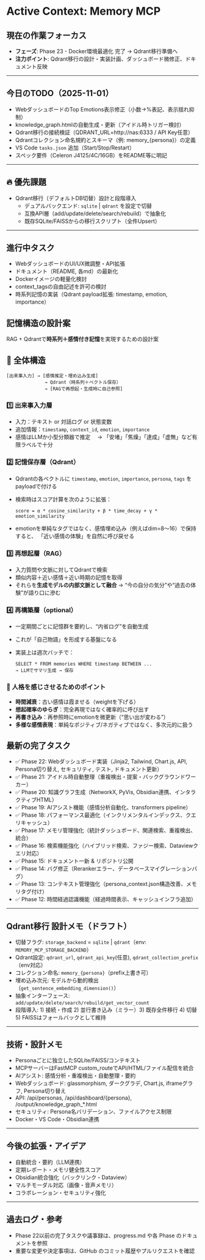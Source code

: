 # Active Context: Memory MCP

## 現在の作業フォーカス
- **フェーズ**: Phase 23 - Docker環境最適化 完了 → Qdrant移行準備へ
- **注力ポイント**: Qdrant移行の設計・実装計画、ダッシュボード微修正、ドキュメント反映

---

## 今日のTODO（2025-11-01）
- WebダッシュボードのTop Emotions表示修正（小数→%表記、表示揺れ抑制）
- knowledge_graph.htmlの自動生成・更新（アイドル時トリガー検討）
- Qdrant移行の接続検証（QDRANT_URL=http://nas:6333 / API Key任意）
- Qdrantコレクション命名規約とスキーマ（例: memory_{persona}）の定義
- VS Code `tasks.json` 追加（Start/Stop/Restart）
- スペック要件（Celeron J4125/4C/16GB）をREADME等に明記

---

## 🔥 優先課題
- Qdrant移行（デフォルトDB切替）設計と段階導入
  - デュアルバックエンド: `sqlite` | `qdrant` を設定で切替
  - 互換API層（add/update/delete/search/rebuild）で抽象化
  - 既存SQLite/FAISSからの移行スクリプト（全件Upsert）

---

## 進行中タスク
- WebダッシュボードのUI/UX微調整・API拡張
- ドキュメント（README, 各md）の最新化
- Dockerイメージの軽量化検討
- context_tagsの自由記述を許可の検討
- 時系列記憶の実装（Qdrant payload拡張: timestamp, emotion, importance）

## 記憶構造の設計案
RAG + Qdrantで**時系列＋感情付き記憶**を実現するための設計案

## 🧩 全体構造
```
[出来事入力] → [感情推定・埋め込み生成]
              → Qdrant（時系列＋ベクトル保存）
              → [RAGで再想起・生成時に自己参照]
```

### 1️⃣ 出来事入力層
* 入力：テキスト or 対話ログ or 状態変数
* 追加情報：`timestamp`, `context_id`, `emotion`, `importance`
* 感情はLLMか小型分類器で推定
  　→ 「安堵」「焦燥」「達成」「虚無」など有限ラベルで十分

### 2️⃣ 記憶保存層（Qdrant）

* Qdrantの各ベクトルに `timestamp`, `emotion`, `importance`, `persona`, `tags` をpayloadで付ける
* 検索時はスコア計算を次のように拡張：

  ```
  score = α * cosine_similarity + β * time_decay + γ * emotion_similarity
  ```
* emotionを単純なタグではなく、感情埋め込み（例えばdim=8〜16）で保持すると、
  「近い感情の体験」を自然に呼び戻せる

### 3️⃣ 再想起層（RAG）

* 入力質問や文脈に対してQdrantで検索
* 類似内容＋近い感情＋近い時期の記憶を取得
* それらを**生成モデルの内部文脈として融合**
  → “今の自分の気分”や“過去の体験”が語り口に滲む

### 4️⃣ 再構築層（optional）

* 一定期間ごとに記憶群を要約し、“内省ログ”を自動生成
* これが「自己物語」を形成する基盤になる
* 実装上は週次バッチで：

  ```
  SELECT * FROM memories WHERE timestamp BETWEEN ...
  → LLMでサマリ生成 → 保存
  ```

### 🔮 人格を感じさせるためのポイント

* **時間減衰**：古い感情は霞ませる（weightを下げる）
* **想起確率のゆらぎ**：完全再現ではなく確率的に呼び出す
* **再書き込み**：再参照時にemotionを微更新（“思い出が変わる”）
* **多様な感情表現**：単純なポジティブ/ネガティブではなく、多次元的に扱う

## 最新の完了タスク
- ✅ Phase 22: Webダッシュボード実装（Jinja2, Tailwind, Chart.js, API, Persona切り替え, セキュリティ, テスト, ドキュメント更新）
- ✅ Phase 21: アイドル時自動整理（重複検出・提案・バックグラウンドワーカー）
- ✅ Phase 20: 知識グラフ生成（NetworkX, PyVis, Obsidian連携、インタラクティブHTML）
- ✅ Phase 19: AIアシスト機能（感情分析自動化、transformers pipeline）
- ✅ Phase 18: パフォーマンス最適化（インクリメンタルインデックス、クエリキャッシュ）
- ✅ Phase 17: メモリ管理強化（統計ダッシュボード、関連検索、重複検出、統合）
- ✅ Phase 16: 検索機能強化（ハイブリッド検索、ファジー検索、Dataviewクエリ対応）
- ✅ Phase 15: ドキュメント一新 & リポジトリ公開
- ✅ Phase 14: バグ修正（Rerankerエラー、データベースマイグレーションバグ）
- ✅ Phase 13: コンテキスト管理強化（persona_context.json構造改善、メモリタグ付け）
- ✅ Phase 12: 時間経過認識機能（経過時間表示、キャッシュインフラ追加）

---

## Qdrant移行 設計メモ（ドラフト）
- 切替フラグ: `storage_backend` = `sqlite` | `qdrant`（env: `MEMORY_MCP_STORAGE_BACKEND`）
- Qdrant設定: `qdrant_url`, `qdrant_api_key`(任意), `qdrant_collection_prefix`（env対応）
- コレクション命名: `memory_{persona}`（prefix上書き可）
- 埋め込み次元: モデルから動的検出（`get_sentence_embedding_dimension()`）
- 抽象インターフェース: `add/update/delete/search/rebuild/get_vector_count`
- 段階導入: 1) 接続・作成 2) 並行書き込み（ミラー）3) 既存全件移行 4) 切替 5) FAISSはフォールバックとして維持

---

## 技術・設計メモ
- Personaごとに独立したSQLite/FAISS/コンテキスト
- MCPサーバーはFastMCP custom_routeでAPI/HTML/ファイル配信を統合
- AIアシスト: 感情分析・重複検出・自動整理・要約
- Webダッシュボード: glassmorphism, ダークグラデ, Chart.js, iframeグラフ, Persona切り替え
- API: /api/personas, /api/dashboard/{persona}, /output/knowledge_graph_*.html
- セキュリティ: Persona名バリデーション、ファイルアクセス制限
- Docker・VS Code・Obsidian連携

---

## 今後の拡張・アイデア
- 自動統合・要約（LLM連携）
- 定期レポート・メモリ健全性スコア
- Obsidian統合強化（バックリンク・Dataview）
- マルチモーダル対応（画像・音声メモリ）
- コラボレーション・セキュリティ強化

---

## 過去ログ・参考
- Phase 22以前の完了タスクや議事録は、progress.md や各 Phase のドキュメントを参照
- 重要な変更や決定事項は、GitHub のコミット履歴やプルリクエストを確認
